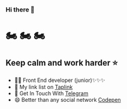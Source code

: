 ### Hi there 👋
# 🏍 🏍 🏍

## Keep calm and work harder ⭐ 
- 👨‍💻 Front End developer (junior)✨✨✨
- 🔭 My link list on [Taplink](https://taplink.cc/4uk_4upik)
- 💬 Get In Touch With [Telegram](https://t.me/mrakcw)
- 😄 Better than any social network [Codepen](https://codepen.io/mrakcw)



<!--
**mrakcw/mrakcw** is a ✨ _special_ ✨ repository because its `README.md` (this file) appears on your GitHub profile.

Here are some ideas to get you started:

- 🔭 I’m currently working on ...
- 🌱 I’m currently learning ...
- 👯 I’m looking to collaborate on ...
- 🤔 I’m looking for help with ...
- 💬 Ask me about ...
- 📫 How to reach me: ...
- 😄 Pronouns: ...
- ⚡ Fun fact: ...
-->
